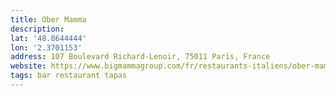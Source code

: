 ```yaml
---
title: Ober Mamma
description: 
lat: '48.8644444'
lon: '2.3701153'
address: 107 Boulevard Richard-Lenoir, 75011 Paris, France
website: https://www.bigmammagroup.com/fr/restaurants-italiens/ober-mamma
tags: bar restaurant tapas
---
```

